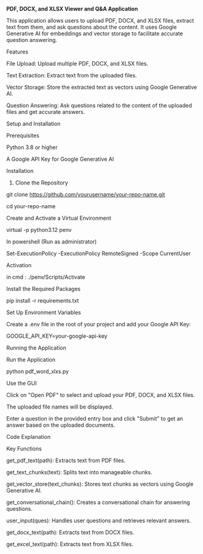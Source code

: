 **PDF, DOCX, and XLSX Viewer and Q&A Application**

This application allows users to upload PDF, DOCX, and XLSX files, extract text from them, and ask questions about the content. It uses Google Generative AI for embeddings and vector storage to facilitate accurate question answering.

Features

File Upload: Upload multiple PDF, DOCX, and XLSX files.

Text Extraction: Extract text from the uploaded files.

Vector Storage: Store the extracted text as vectors using Google Generative AI.

Question Answering: Ask questions related to the content of the uploaded files and get accurate answers.

Setup and Installation

Prerequisites

Python 3.8 or higher

A Google API Key for Google Generative AI

Installation

1. Clone the Repository

git clone https://github.com/yourusername/your-repo-name.git

cd your-repo-name

Create and Activate a Virtual Environment

virtual -p python3.12 penv

In powershell (Run as administrator)

Set-ExecutionPolicy -ExecutionPolicy RemoteSigned -Scope CurrentUser

Activation

in cmd : ./penv/Scripts/Activate

Install the Required Packages

pip install -r requirements.txt

Set Up Environment Variables

Create a .env file in the root of your project and add your Google API Key:

GOOGLE_API_KEY=your-google-api-key

Running the Application

Run the Application

python pdf_word_xlxs.py

Use the GUI

Click on "Open PDF" to select and upload your PDF, DOCX, and XLSX files.

The uploaded file names will be displayed.

Enter a question in the provided entry box and click "Submit" to get an answer based on the uploaded documents.

Code Explanation

Key Functions

get_pdf_text(path): Extracts text from PDF files.

get_text_chunks(text): Splits text into manageable chunks.

get_vector_store(text_chunks): Stores text chunks as vectors using Google Generative AI.

get_conversational_chain(): Creates a conversational chain for answering questions.

user_input(ques): Handles user questions and retrieves relevant answers.

get_docx_text(path): Extracts text from DOCX files.

get_excel_text(path): Extracts text from XLSX files.
